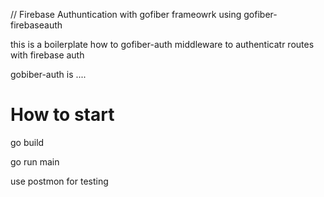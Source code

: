 // Firebase Authuntication with gofiber frameowrk using gofiber-firebaseauth


this is a boilerplate how to gofiber-auth middleware to authenticatr routes with firebase auth

gobiber-auth is .... 

# How to start

go build

go run main

use postmon for testing



